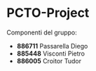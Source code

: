 # PCTO-Project 

Componenti del gruppo:
- **886711** Passarella Diego 
- **885448** Visconti Pietro
- **886005** Croitor Tudor